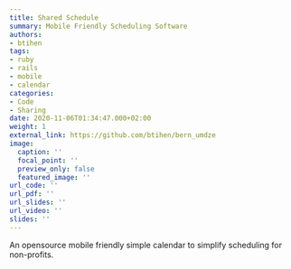 ```yaml
---
title: Shared Schedule
summary: Mobile Friendly Scheduling Software
authors:
- btihen
tags:
- ruby
- rails
- mobile
- calendar
categories:
- Code
- Sharing
date: 2020-11-06T01:34:47.000+02:00
weight: 1
external_link: https://github.com/btihen/bern_umdze
image:
  caption: ''
  focal_point: ''
  preview_only: false
  featured_image: ''
url_code: ''
url_pdf: ''
url_slides: ''
url_video: ''
slides: ''
---
```

An opensource mobile friendly simple calendar to simplify scheduling for non-profits.